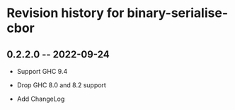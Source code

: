 # Revision history for binary-serialise-cbor

## 0.2.2.0  -- 2022-09-24

* Support GHC 9.4

* Drop GHC 8.0 and 8.2 support

* Add ChangeLog
